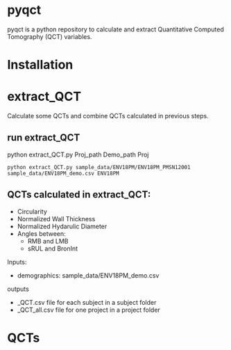 # pyqct
pyqct is a python repository to calculate and extract Quantitative Computed Tomography (QCT) variables. 

# Installation



# extract_QCT
Calculate some QCTs and combine QCTs calculated in previous steps.
## run extract_QCT
python extract_QCT.py Proj_path Demo_path Proj
```
python extract_QCT.py sample_data/ENV18PM/ENV18PM_PMSN12001 sample_data/ENV18PM_demo.csv ENV18PM
```

## QCTs calculated in extract_QCT:
- Circularity
- Normalized Wall Thickness
- Normalized Hydarulic Diameter
- Angles between:
  - RMB and LMB
  - sRUL and BronInt


Inputs:
- demographics: sample_data/ENV18PM_demo.csv


outputs 
- _QCT.csv file for each subject in a subject folder
- _QCT_all.csv file for one project in a project folder


# QCTs
